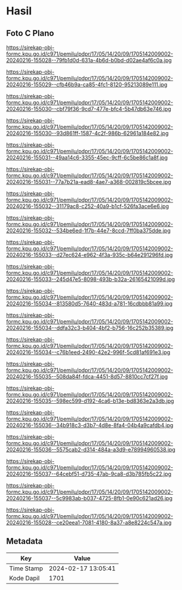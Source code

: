 # Hasil

## Foto C Plano

https://sirekap-obj-formc.kpu.go.id/c971/pemilu/pdpr/17/05/14/20/09/1705142009002-20240216-155028--79fb1d0d-631a-4b6d-b0bd-d02ae4af6c0a.jpg

https://sirekap-obj-formc.kpu.go.id/c971/pemilu/pdpr/17/05/14/20/09/1705142009002-20240216-155029--cfb46b9a-ca85-4fc1-8120-95213089e111.jpg

https://sirekap-obj-formc.kpu.go.id/c971/pemilu/pdpr/17/05/14/20/09/1705142009002-20240216-155030--cbf79f36-9cd7-477e-bfc4-5b47db63e746.jpg

https://sirekap-obj-formc.kpu.go.id/c971/pemilu/pdpr/17/05/14/20/09/1705142009002-20240216-155030--93d861ff-1587-4c2f-986b-62961a184e82.jpg

https://sirekap-obj-formc.kpu.go.id/c971/pemilu/pdpr/17/05/14/20/09/1705142009002-20240216-155031--49aa14c6-3355-45ec-9cff-6c5be86c1a8f.jpg

https://sirekap-obj-formc.kpu.go.id/c971/pemilu/pdpr/17/05/14/20/09/1705142009002-20240216-155031--77a7b21a-ead8-4ae7-a368-002819c5bcee.jpg

https://sirekap-obj-formc.kpu.go.id/c971/pemilu/pdpr/17/05/14/20/09/1705142009002-20240216-155032--31179ac8-c252-40a9-b1cf-526fa3ace6e6.jpg

https://sirekap-obj-formc.kpu.go.id/c971/pemilu/pdpr/17/05/14/20/09/1705142009002-20240216-155032--534be6ed-1f7b-44e7-8ccd-7ff0ba375dde.jpg

https://sirekap-obj-formc.kpu.go.id/c971/pemilu/pdpr/17/05/14/20/09/1705142009002-20240216-155033--d27ec624-e962-4f3a-935c-b64e291296fd.jpg

https://sirekap-obj-formc.kpu.go.id/c971/pemilu/pdpr/17/05/14/20/09/1705142009002-20240216-155033--245d47e5-8098-493b-b32a-26165421099d.jpg

https://sirekap-obj-formc.kpu.go.id/c971/pemilu/pdpr/17/05/14/20/09/1705142009002-20240216-155034--813580d5-7640-483d-a781-16cdbbb81a99.jpg

https://sirekap-obj-formc.kpu.go.id/c971/pemilu/pdpr/17/05/14/20/09/1705142009002-20240216-155034--ddfa32c3-b404-4bf2-b756-16c252b35389.jpg

https://sirekap-obj-formc.kpu.go.id/c971/pemilu/pdpr/17/05/14/20/09/1705142009002-20240216-155034--c76b1eed-2490-42e2-996f-5cd81af691e3.jpg

https://sirekap-obj-formc.kpu.go.id/c971/pemilu/pdpr/17/05/14/20/09/1705142009002-20240216-155035--508da84f-fdca-4451-8d57-8810cc7cf27f.jpg

https://sirekap-obj-formc.kpu.go.id/c971/pemilu/pdpr/17/05/14/20/09/1705142009002-20240216-155035--598ec599-d192-4ca6-b13e-bd8363e2a3db.jpg

https://sirekap-obj-formc.kpu.go.id/c971/pemilu/pdpr/17/05/14/20/09/1705142009002-20240216-155036--34b918c3-d3b7-4d8e-8fa4-04b4a9cafdb4.jpg

https://sirekap-obj-formc.kpu.go.id/c971/pemilu/pdpr/17/05/14/20/09/1705142009002-20240216-155036--5575cab2-d314-484a-a3d9-e78994960538.jpg

https://sirekap-obj-formc.kpu.go.id/c971/pemilu/pdpr/17/05/14/20/09/1705142009002-20240216-155037--64cebf51-d735-47ab-9ca8-d3b785fb5c22.jpg

https://sirekap-obj-formc.kpu.go.id/c971/pemilu/pdpr/17/05/14/20/09/1705142009002-20240216-155037--5c9983ab-b037-4725-8fb1-0e90c621ad26.jpg

https://sirekap-obj-formc.kpu.go.id/c971/pemilu/pdpr/17/05/14/20/09/1705142009002-20240216-155028--ce20eea1-7081-4180-8a37-a8e8224c547a.jpg


## Metadata

| Key        | Value               |
| ---------- | ------------------- |
| Time Stamp | 2024-02-17 13:05:41 |
| Kode Dapil | 1701                |



